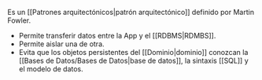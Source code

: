 Es un [[Patrones arquitectónicos|patrón arquitectónico]] definido por Martin Fowler.
- Permite transferir datos entre la App y el [[RDBMS|RDMBS]].
- Permite aislar una de otra.
- Evita que los objetos persistentes del [[Dominio|dominio]] conozcan la [[Bases de Datos/Bases de Datos|base de datos]], la sintaxis [[SQL]] y el modelo de datos.